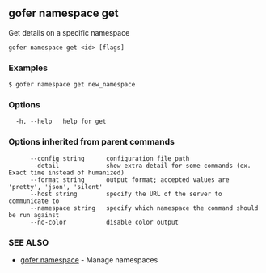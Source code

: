 ## gofer namespace get

Get details on a specific namespace

```
gofer namespace get <id> [flags]
```

### Examples

```
$ gofer namespace get new_namespace
```

### Options

```
  -h, --help   help for get
```

### Options inherited from parent commands

```
      --config string      configuration file path
      --detail             show extra detail for some commands (ex. Exact time instead of humanized)
      --format string      output format; accepted values are 'pretty', 'json', 'silent'
      --host string        specify the URL of the server to communicate to
      --namespace string   specify which namespace the command should be run against
      --no-color           disable color output
```

### SEE ALSO

- [gofer namespace](gofer_namespace.md) - Manage namespaces
